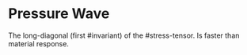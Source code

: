 # Pressure Wave

The long-diagonal (first #invariant) of the #stress-tensor. Is faster than material response.
